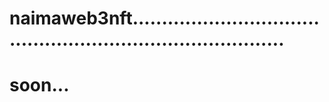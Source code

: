 # naimaweb3nft...............................................................................
# soon...
